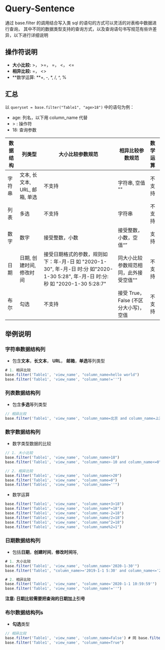 # Query-Sentence

通过 base.filter 的调用结合写入类 sql 的语句的方式可以灵活的对表格中数据进行查询， 其中不同的数据类型支持的查询方式，以及查询语句书写规范有些许差异，以下进行详细说明

## 操作符说明

* **大小比较:**  >， >=， =， \<， \<=
* **相异比较:**  =， \<>
* **数学运算: **+, -, \*, /, ^, %

## 汇总

以 `queryset = base.filter("Table1", "age>18")` 中的语句为例：

* age: 列名，以下用 column_name 代替
* \> : 操作符
* 18: 查询参数

| 数据结构 | 列类型                   | 大小比较参数规范                                                                                                                      | 相异比较参数规范                   | 数学运算 |
| ---- | --------------------- | ----------------------------------------------------------------------------------------------------------------------------- | -------------------------- | :--- |
| 字符串  | 文本, 长文本, URL, 邮箱,  单选 | 不支持                                                                                                                           | 字符串, 空值 ""                 | 不支持  |
| 列表   | 多选                    | 不支持                                                                                                                           | 字符串                        | 不支持  |
| 数字   | 数字                    | 接受整数，小数                                                                                                                       | 接受整数，小数，空值“”               | 支持   |
| 日期   | 日期,  创建时间, 修改时间       | 接受日期格式的参数，规则如下：年-月-日 如 "2020-1-30", 年-月-日 时:分 如"2020-1-30 5:28", 年-月-日 时:分:秒 如 "2020-1-30 5:28:7" | 同大小比较参数规范相同，此外接受空值""       | 不支持  |
| 布尔   | 勾选                    | 不支持                                                                                                                           | 接受 True，False (不区分大小写)， 空值 | 不支持  |

## 举例说明

### 字符串数据结构列

* 包含**文本**，**长文本**， **URL**， **邮箱**，**单选**等列类型

```javascript
# 1. 相异比较
base.filter('Table1', 'view_name', "column_name=hello world")
base.filter('Table1', 'view_name', "column_name!=''")

```

### 列表数据结构列

* 包含**多选**等列类型

```javascript
// 相异比较
base.filter('Table1', 'view_name', "column_name=北京 and column_name=上海") # 同时包含“北京”和“上海”的行， and 可以替换成 or

```

### 数字数据结构列

* 数字类型数据的比较

```javascript
// 1. 大小比较
base.filter('Table1', 'view_name', "column_name>18")
base.filter('Table1', 'view_name', "column_name>-10 and column_name<=0")

// 2. 相异比较
base.filter('Table1', 'view_name', "column_name<>20")
base.filter('Table1', 'view_name', "column_name=0")
base.filter('Table1', 'view_name', "column_name=''")

```

* 数学运算

```javascript
base.filter('Table1', 'view_name', "column_name+3>18")
base.filter('Table1', 'view_name', "column_name*=18")
base.filter('Table1', 'view_name', "column_name-2=18")
base.filter('Table1', 'view_name', "column_name/2=18")
base.filter('Table1', 'view_name', "column_name^2=18")
base.filter('Table1', 'view_name', "column_name%2=1")
```

### 日期数据结构列

* 包括**日期**，**创建时间**，**修改时间**等, 

```javascript
# 1. 大小比较
base.filter('Table1', 'view_name', "column_name>'2020-1-30'")
base.filter('Table1', "column_name>='2019-1-1 5:30' and column_name<='2019-5-1 6:00'")

# 2. 相异比较
base.filter('Table1', 'view_name', "column_name='2020-1-1 10:59:59'")
base.filter('Table1', 'view_name', "column_name!=''")

```

**注意: 日期比较需要把查询的日期加上引号**

### 布尔数据结构列s

* **勾选**类型

```javascript
// 相异比较
base.filter('Table1', 'view_name', 'column_name=False') # 同 base.filter('Table1', 'view_name', "column_name=''")
base.filter('Table1', 'view_name', "column_name=True")

```